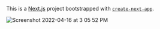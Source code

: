 This is a [Next.js](https://nextjs.org/) project bootstrapped with [`create-next-app`](https://github.com/vercel/next.js/tree/canary/packages/create-next-app).


![Screenshot 2022-04-16 at 3 05 52 PM](https://user-images.githubusercontent.com/37141368/163670001-d1e1a5ef-0011-4c4a-8836-966168b528bf.png)
